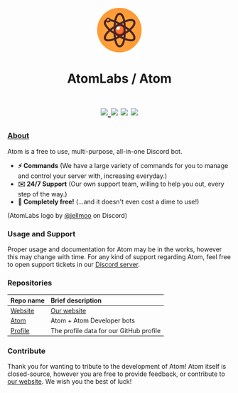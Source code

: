 <p align="center">
  <img width="100" src="https://raw.githubusercontent.com/AtomLabss/.github/main/assets/images/atomgg.png?s=200&v=4" />
</p>

<h1 align="center">AtomLabs / Atom</h1>

<h1 align="center">
    <p align="center">
        <a href="https://discord.gg/HnYfxmvrHJ">
        <img src="https://img.shields.io/discord/1252393773468745852?color=7489d5&logo=discord&logoColor=ffffff" />
        </a>
        <img src="https://img.shields.io/static/v1?label=status&message=beta&color=blue">
        <img src="https://img.shields.io/badge/servers-50+-orange">
        <img src="https://img.shields.io/badge/users-76,000+-red">
    </p>
</h1>

### [About](https://atomgg.ddns.net/)

Atom is a free to use, multi-purpose, all-in-one Discord bot.

* **⚡ Commands** (We have a large variety of commands for you to manage and control your server with, increasing everyday.)
* **✉️ 24/7 Support** (Our own support team, willing to help you out, every step of the way.)
* **💸 Completely free!** (...and it doesn't even cost a dime to use!)

(AtomLabs logo by [@jellmoo](https://discord.com/users/1238982313040412693) on Discord)

### Usage and Support

Proper usage and documentation for Atom may be in the works, however this may change with time.
For any kind of support regarding Atom, feel free to open support tickets in our [Discord server](https://discord.gg/HnYfxmvrHJ).

### Repositories

| Repo name | Brief description |
| :--- | :--- |
| [Website](https://github.com/atomlabss/atomweb) | [Our website](https://atomgg.ddns.net) |
| [Atom](https://github.com/atomlabss/atom) | Atom + Atom Developer bots |
| [Profile](https://github.com/atomlabss/.github) | The profile data for our GitHub profile |

### Contribute

Thank you for wanting to tribute to the development of Atom!
Atom itself is closed-source, however you are free to provide feedback, or contribute to [our website](https://github.com/atomlabss/atomweb).
We wish you the best of luck!